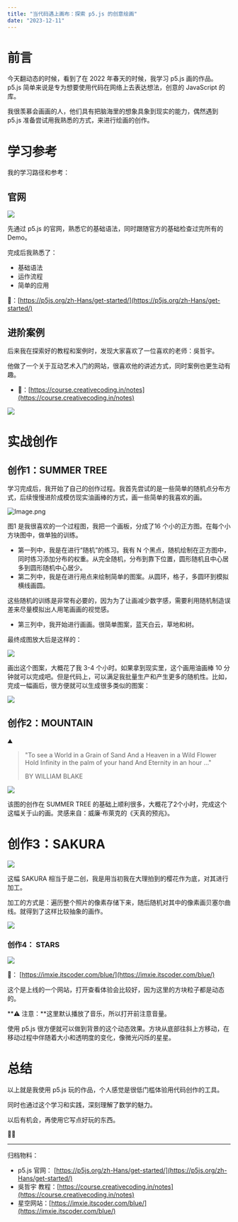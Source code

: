 ```yaml
---
title: "当代码遇上画布：探索 p5.js 的创意绘画"
date: "2023-12-11"
---
```


# 前言

今天翻动态的时候，看到了在 2022 年春天的时候，我学习 p5.js 画的作品。p5.js 简单来说是专为想要使用代码在网络上去表达想法，创意的 JavaScript 的库。

我很羡慕会画画的人，他们具有把脑海里的想象具象到现实的能力，偶然遇到 p5.js 准备尝试用我熟悉的方式，来进行绘画的创作。

# 学习参考

我的学习路径和参考：

## 官网

![](../images/SCR-20231211-ukmt.png)

先通过 p5.js 的官网，熟悉它的基础语法，同时跟随官方的基础检查过完所有的 Demo。

完成后我熟悉了：

- 基础语法
- 运作流程
- 简单的应用

🔗：[https://p5js.org/zh-Hans/get-started/](https://p5js.org/zh-Hans/get-started/)

## 进阶案例

后来我在探索好的教程和案例时，发现大家喜欢了一位喜欢的老师：吳哲宇。

他做了一个关于互动艺术入门的网站，很喜欢他的讲述方式，同时案例也更生动有趣。

- 🔗：[https://course.creativecoding.in/notes](https://course.creativecoding.in/notes)

![](../images/SCR-20231211-stfc.png)

# 实战创作

## 创作1：SUMMER TREE

学习完成后，我开始了自己的创作过程。我首先尝试的是一些简单的随机点分布方式，后续慢慢进阶成模仿现实油画棒的方式，画一些简单的我喜欢的画。

![Image.png](../images/hugo-demo-test1653574227064.png)

图1 是我很喜欢的一个过程图，我把一个画板，分成了16 个小的正方图。在每个小方块图中，做单独的训练。

- 第一列中，我是在进行“随机”的练习。我有 N 个黑点，随机绘制在正方图中，同时练习添加分布的权重。从完全随机，分布到靠下位置，圆形随机且中心居多到圆形随机中心居少。
- 第二列中，我是在进行用点来绘制简单的图案。从圆环，格子，多圆环到模拟横线画圆。

这些随机的训练是非常有必要的，因为为了让画减少数字感，需要利用随机制造误差来尽量模拟出人用笔画画的视觉感。

- 第三列中，我开始进行画画。很简单图案，蓝天白云，草地和树。

最终成图放大后是这样的：

![](../images/Summer_Tree.png)

画出这个图案，大概花了我 3-4 个小时。如果拿到现实里，这个画用油画棒 10 分钟就可以完成吧。但是代码上，可以满足我批量生产和产生更多的随机性。比如，完成一幅画后，很方便就可以生成很多类似的图案：


![](../images/summer_tree_all.png)

## 创作2：MOUNTAIN

⛰

> "To see a World in a Grain of Sand
> And a Heaven in a Wild Flower
> Hold Infinity in the palm of your hand
> And Eternity in an hour ..."
>
> BY WILLIAM BLAKE


![](../images/Lum.png)


该图的创作在 SUMMER TREE 的基础上顺利很多，大概花了2个小时，完成这个这幅关于山的画。灵感来自：威廉·布萊克的《天真的预兆》。

# 创作3：SAKURA

![](../images/IMG_4625.JPG)


这幅 SAKURA 相当于是二创，我是用当初我在大理拍到的樱花作为底，对其进行加工。

加工的方式是：遍历整个照片的像素存储下来，随后随机对其中的像素画贝塞尔曲线。就得到了这样比较抽象的画作。

![](../images/sakura_add.png)

### 创作4： STARS

![](../images/SCR-20231211-uexc.png)


🔗： [https://imxie.itscoder.com/blue/](https://imxie.itscoder.com/blue/)

这个是上线的一个网站，打开查看体验会比较好，因为这里的方块粒子都是动态的。

**⚠️ 注意：**这里默认播放了音乐，所以打开前注意音量。

使用 p5.js 很方便就可以做到背景的这个动态效果。方块从底部往斜上方移动，在移动过程中伴随着大小和透明度的变化，像微光闪烁的星星。

# 总结

以上就是我使用 p5.js 玩的作品，个人感觉是很低门槛体验用代码创作的工具。

同时也通过这个学习和实践，深刻理解了数学的魅力。

以后有机会，再使用它写点好玩的东西。

🙇‍♂️

---

归档物料：

- p5.js 官网： [https://p5js.org/zh-Hans/get-started/](https://p5js.org/zh-Hans/get-started/)
- 吳哲宇 教程：[https://course.creativecoding.in/notes](https://course.creativecoding.in/notes)
- 星空网站：[https://imxie.itscoder.com/blue/](https://imxie.itscoder.com/blue/)

